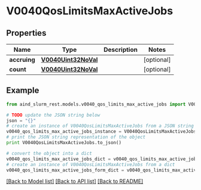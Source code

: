 # V0040QosLimitsMaxActiveJobs


## Properties

Name | Type | Description | Notes
------------ | ------------- | ------------- | -------------
**accruing** | [**V0040Uint32NoVal**](V0040Uint32NoVal.md) |  | [optional] 
**count** | [**V0040Uint32NoVal**](V0040Uint32NoVal.md) |  | [optional] 

## Example

```python
from aind_slurm_rest.models.v0040_qos_limits_max_active_jobs import V0040QosLimitsMaxActiveJobs

# TODO update the JSON string below
json = "{}"
# create an instance of V0040QosLimitsMaxActiveJobs from a JSON string
v0040_qos_limits_max_active_jobs_instance = V0040QosLimitsMaxActiveJobs.from_json(json)
# print the JSON string representation of the object
print V0040QosLimitsMaxActiveJobs.to_json()

# convert the object into a dict
v0040_qos_limits_max_active_jobs_dict = v0040_qos_limits_max_active_jobs_instance.to_dict()
# create an instance of V0040QosLimitsMaxActiveJobs from a dict
v0040_qos_limits_max_active_jobs_form_dict = v0040_qos_limits_max_active_jobs.from_dict(v0040_qos_limits_max_active_jobs_dict)
```
[[Back to Model list]](../README.md#documentation-for-models) [[Back to API list]](../README.md#documentation-for-api-endpoints) [[Back to README]](../README.md)


